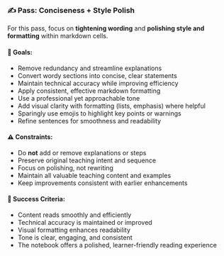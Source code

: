 ### ✍️ Pass: Conciseness + Style Polish

For this pass, focus on **tightening wording** and **polishing style and formatting** within markdown cells.

#### 🎯 Goals:
- Remove redundancy and streamline explanations
- Convert wordy sections into concise, clear statements
- Maintain technical accuracy while improving efficiency
- Apply consistent, effective markdown formatting
- Use a professional yet approachable tone
- Add visual clarity with formatting (lists, emphasis) where helpful
- Sparingly use emojis to highlight key points or warnings
- Refine sentences for smoothness and readability

#### ⚠️ Constraints:
- Do **not** add or remove explanations or steps
- Preserve original teaching intent and sequence
- Focus on polishing, not rewriting
- Maintain all valuable teaching content and examples
- Keep improvements consistent with earlier enhancements

#### 📐 Success Criteria:
- Content reads smoothly and efficiently
- Technical accuracy is maintained or improved
- Visual formatting enhances readability
- Tone is clear, engaging, and consistent
- The notebook offers a polished, learner-friendly reading experience
